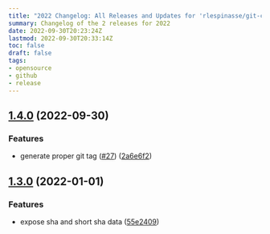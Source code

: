 ```yaml
---
title: "2022 Changelog: All Releases and Updates for 'rlespinasse/git-commit-data-action'"
summary: Changelog of the 2 releases for 2022
date: 2022-09-30T20:23:24Z
lastmod: 2022-09-30T20:33:14Z
toc: false
draft: false
tags:
- opensource
- github
- release
---
```

## [1.4.0](https://github.com/rlespinasse/git-commit-data-action/compare/v1.3.0...v1.4.0) (2022-09-30)


### Features

* generate proper git tag ([#27](https://github.com/rlespinasse/git-commit-data-action/issues/27)) ([2a6e6f2](https://github.com/rlespinasse/git-commit-data-action/commit/2a6e6f2e5067c9636bc2cff1e798b636fe04dbde))



## [1.3.0](https://github.com/rlespinasse/git-commit-data-action/compare/1.2.0...1.3.0) (2022-01-01)


### Features

* expose sha and short sha data ([55e2409](https://github.com/rlespinasse/git-commit-data-action/commit/55e2409bbead4bfa5ae18c9dc7657f2576f9fe50))



